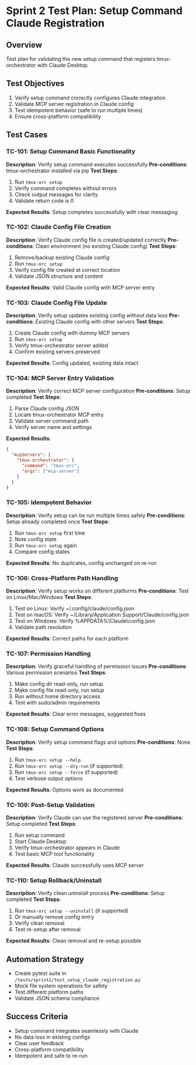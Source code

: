 # Sprint 2 Test Plan: Setup Command Claude Registration

## Overview
Test plan for validating the new setup command that registers tmux-orchestrator with Claude Desktop.

## Test Objectives
1. Verify setup command correctly configures Claude integration
2. Validate MCP server registration in Claude config
3. Test idempotent behavior (safe to run multiple times)
4. Ensure cross-platform compatibility

## Test Cases

### TC-101: Setup Command Basic Functionality
**Description**: Verify setup command executes successfully
**Pre-conditions**: tmux-orchestrator installed via pip
**Test Steps**:
1. Run `tmux-orc setup`
2. Verify command completes without errors
3. Check output messages for clarity
4. Validate return code is 0

**Expected Results**: Setup completes successfully with clear messaging

### TC-102: Claude Config File Creation
**Description**: Verify Claude config file is created/updated correctly
**Pre-conditions**: Clean environment (no existing Claude config)
**Test Steps**:
1. Remove/backup existing Claude config
2. Run `tmux-orc setup`
3. Verify config file created at correct location
4. Validate JSON structure and content

**Expected Results**: Valid Claude config with MCP server entry

### TC-103: Claude Config File Update
**Description**: Verify setup updates existing config without data loss
**Pre-conditions**: Existing Claude config with other servers
**Test Steps**:
1. Create Claude config with dummy MCP servers
2. Run `tmux-orc setup`
3. Verify tmux-orchestrator server added
4. Confirm existing servers preserved

**Expected Results**: Config updated, existing data intact

### TC-104: MCP Server Entry Validation
**Description**: Verify correct MCP server configuration
**Pre-conditions**: Setup completed
**Test Steps**:
1. Parse Claude config JSON
2. Locate tmux-orchestrator MCP entry
3. Validate server command path
4. Verify server name and settings

**Expected Results**:
```json
{
  "mcpServers": {
    "tmux-orchestrator": {
      "command": "tmux-orc",
      "args": ["mcp-server"]
    }
  }
}
```

### TC-105: Idempotent Behavior
**Description**: Verify setup can be run multiple times safely
**Pre-conditions**: Setup already completed once
**Test Steps**:
1. Run `tmux-orc setup` first time
2. Note config state
3. Run `tmux-orc setup` again
4. Compare config states

**Expected Results**: No duplicates, config unchanged on re-run

### TC-106: Cross-Platform Path Handling
**Description**: Verify setup works on different platforms
**Pre-conditions**: Test on Linux/Mac/Windows
**Test Steps**:
1. Test on Linux: Verify ~/.config/claude/config.json
2. Test on macOS: Verify ~/Library/Application Support/Claude/config.json
3. Test on Windows: Verify %APPDATA%\Claude\config.json
4. Validate path resolution

**Expected Results**: Correct paths for each platform

### TC-107: Permission Handling
**Description**: Verify graceful handling of permission issues
**Pre-conditions**: Various permission scenarios
**Test Steps**:
1. Make config dir read-only, run setup
2. Make config file read-only, run setup
3. Run without home directory access
4. Test with sudo/admin requirements

**Expected Results**: Clear error messages, suggested fixes

### TC-108: Setup Command Options
**Description**: Verify setup command flags and options
**Pre-conditions**: None
**Test Steps**:
1. Run `tmux-orc setup --help`
2. Run `tmux-orc setup --dry-run` (if supported)
3. Run `tmux-orc setup --force` (if supported)
4. Test verbose output options

**Expected Results**: Options work as documented

### TC-109: Post-Setup Validation
**Description**: Verify Claude can use the registered server
**Pre-conditions**: Setup completed
**Test Steps**:
1. Run setup command
2. Start Claude Desktop
3. Verify tmux-orchestrator appears in Claude
4. Test basic MCP tool functionality

**Expected Results**: Claude successfully uses MCP server

### TC-110: Setup Rollback/Uninstall
**Description**: Verify clean uninstall process
**Pre-conditions**: Setup completed
**Test Steps**:
1. Run `tmux-orc setup --uninstall` (if supported)
2. Or manually remove config entry
3. Verify clean removal
4. Test re-setup after removal

**Expected Results**: Clean removal and re-setup possible

## Automation Strategy
- Create pytest suite in `/tests/sprint2/test_setup_claude_registration.py`
- Mock file system operations for safety
- Test different platform paths
- Validate JSON schema compliance

## Success Criteria
- Setup command integrates seamlessly with Claude
- No data loss in existing configs
- Clear user feedback
- Cross-platform compatibility
- Idempotent and safe to re-run
